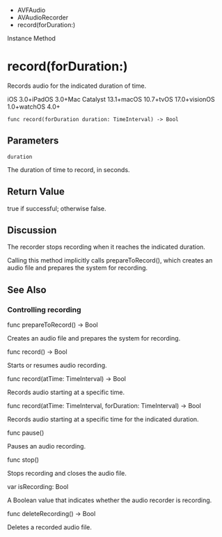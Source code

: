 

- AVFAudio
- AVAudioRecorder
-  record(forDuration:) 

Instance Method

# record(forDuration:)

Records audio for the indicated duration of time.

iOS 3.0+iPadOS 3.0+Mac Catalyst 13.1+macOS 10.7+tvOS 17.0+visionOS 1.0+watchOS 4.0+

``` source
func record(forDuration duration: TimeInterval) -> Bool
```

## Parameters 

`duration`  

The duration of time to record, in seconds.

## Return Value

true if successful; otherwise false.

## Discussion

The recorder stops recording when it reaches the indicated duration.

Calling this method implicitly calls prepareToRecord(), which creates an audio file and prepares the system for recording.

## See Also

### Controlling recording

func prepareToRecord() -> Bool

Creates an audio file and prepares the system for recording.

func record() -> Bool

Starts or resumes audio recording.

func record(atTime: TimeInterval) -> Bool

Records audio starting at a specific time.

func record(atTime: TimeInterval, forDuration: TimeInterval) -> Bool

Records audio starting at a specific time for the indicated duration.

func pause()

Pauses an audio recording.

func stop()

Stops recording and closes the audio file.

var isRecording: Bool

A Boolean value that indicates whether the audio recorder is recording.

func deleteRecording() -> Bool

Deletes a recorded audio file.

